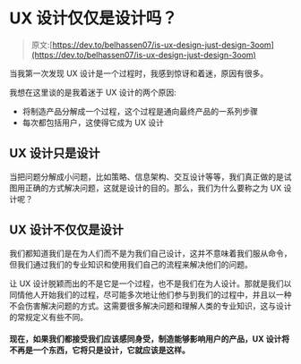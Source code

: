 # UX 设计仅仅是设计吗？

> 原文:[https://dev.to/belhassen07/is-ux-design-just-design-3oom](https://dev.to/belhassen07/is-ux-design-just-design-3oom)

当我第一次发现 UX 设计是一个过程时，我感到惊讶和着迷，原因有很多。

我想在这里谈的是我着迷于 UX 设计的两个原因:

*   将制造产品分解成一个过程，这个过程是通向最终产品的一系列步骤
*   每次都包括用户，这使得它成为 UX 设计

## [](#ux-design-is-just-design)UX 设计只是设计

当把问题分解成小问题，比如策略、信息架构、交互设计等等，我们真正做的是试图用正确的方式解决问题，这就是设计的目的。那么，我们为什么要称之为 UX 设计呢？

## [](#ux-design-isnt-just-design)UX 设计不仅仅是设计

我们都知道我们是在为人们而不是为我们自己设计，这并不意味着我们服从命令，但我们通过我们的专业知识和使用我们自己的流程来解决他们的问题。

让 UX 设计脱颖而出的不是它是一个过程，也不是我们在为人设计。那就是我们以同情他人开始我们的过程，尽可能多次地让他们参与到我们的过程中，并且以一种不会伤害解决问题的方式。这需要很多解决问题和理解人类的专业知识，这与设计的常规定义有些不同。

#### 现在，如果我们都接受我们应该感同身受，制造能够影响用户的产品，UX 设计将不再是一个东西，它将只是设计，它就应该是这样。